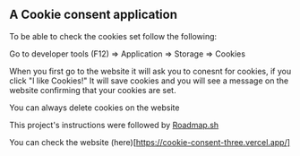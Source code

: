 ## A Cookie consent application

To be able to check the cookies set follow the following:

Go to developer tools (F12) => Application => Storage => Cookies

When you first go to the website it will ask you to conesnt for cookies, if you click "I like Cookies!" It will save cookies and you will see a message on the website confirming that your cookies are set.

You can always delete cookies on the website

This project's instructions were followed by [Roadmap.sh](https://roadmap.sh/projects/cookie-consent)

You can check the website (here)[https://cookie-consent-three.vercel.app/]
